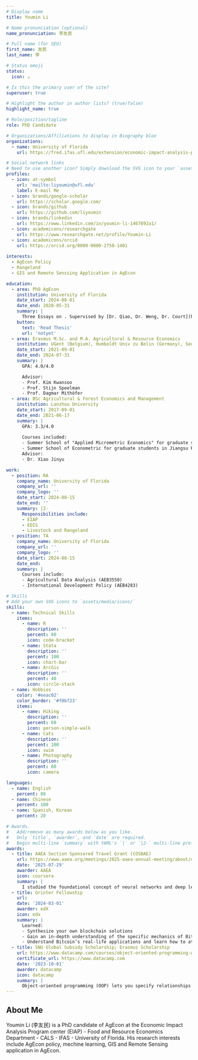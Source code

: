 ```yaml
---
# Display name
title: Youmin Li 

# Name pronunciation (optional)
name_pronunciation: 李友民

# Full name (for SEO)
first_name: 友民
last_name: 李

# Status emoji
status:
  icon: ☕️

# Is this the primary user of the site?
superuser: true

# Highlight the author in author lists? (true/false)
highlight_name: true

# Role/position/tagline
role: PhD Candidate

# Organizations/Affiliations to display in Biography blox
organizations: 
  - name: University of Florida
    url: https://fred.ifas.ufl.edu/extension/economic-impact-analysis-program/

# Social network links
# Need to use another icon? Simply download the SVG icon to your `assets/media/icons/` folder.
profiles:
  - icon: at-symbol
    url: 'mailto:liyoumin@ufl.edu'
    label: E-mail Me
  - icon: brands/google-scholar
    url: https://scholar.google.com/
  - icon: brands/github
    url: https://github.com/liyoumin
  - icon: brands/linkedin
    url: https://www.linkedin.com/in/youmin-li-1467892a1/
  - icon: academicons/researchgate
    url: https://www.researchgate.net/profile/Youmin-Li
  - icon: academicons/orcid
    url: https://orcid.org/0009-0000-2750-1401
        
interests:
  - AgEcon Policy
  - Rangeland
  - GIS and Remote Senssing Application in AgEcon

education:
  - area: PhD AgEcon 
    institution: University of Florida
    date_start: 2024-08-01
    date_end: 2028-05-31
    summary: |
      Three Essays on . Supervised by [Dr. Qiao, Dr. Weng, Dr. Court](https://example.com). Presented papers at AAEA conferences with the contributions being published in journals.
    button:
      text: 'Read Thesis'
      url: 'notyet'
  - area: Erasmus M.Sc. and M.A. Agricultural & Resource Economics
    institution: UGent (Belgium), Humboldt Univ zu Belin (Germany), Seoul National University (SSouth Korea), RUC (China)
    date_start: 2021-09-01
    date_end: 2024-07-31
    summary: |
      GPA: 4.0/4.0

      Advisor:
      - Prof. Kim Kwansoo
      - Prof. Stijn Speelman
      - Prof. Dagmar Mithöfer
  - area: BSc Agricultural & Forest Economics and Management
    institution: Lanzhou University
    date_start: 2017-09-01
    date_end: 2021-06-17
    summary: |
      GPA: 3.3/4.0
      
      Courses included:
      - Summer School of "Applied Micrometric Economics" for graduate students in Shanghai
      - Summer School of Econometric for graduate students in Jiangsu Province Government
      Advisor:
      - Dr. Xiao Jinyu

work:
  - position: RA
    company_name: University of Florida
    company_url: ''
    company_logo: ''
    date_start: 2024-08-15
    date_end: ''
    summary: |2-
      Responsibilities include:
      - EIAP
      - EDIS
      - Livestock and Rangeland
  - position: TA
    company_name: University of Florida
    company_url: ''
    company_logo: ''
    date_start: 2024-08-15
    date_end: 
    summary: |
      Courses include:
      - Agricultural Data Analysis (AEB3550)
      - International Development Policy (AEB4283)

# Skills
# Add your own SVG icons to `assets/media/icons/`
skills:
  - name: Technical Skills
    items:
      - name: R
        description: ''
        percent: 80
        icon: code-bracket
      - name: Stata
        description: ''
        percent: 100
        icon: chart-bar
      - name: ArcGis
        description: ''
        percent: 40
        icon: circle-stack
  - name: Hobbies
    color: '#eeac02'
    color_border: '#f0bf23'
    items:
      - name: Hiking
        description: ''
        percent: 60
        icon: person-simple-walk
      - name: Cats
        description: ''
        percent: 100
        icon: swim
      - name: Photography
        description: ''
        percent: 80
        icon: camera

languages:
  - name: English
    percent: 80
  - name: Chinese
    percent: 100
  - name: Spanish, Korean
    percent: 20

# Awards.
#   Add/remove as many awards below as you like.
#   Only `title`, `awarder`, and `date` are required.
#   Begin multi-line `summary` with YAML's `|` or `|2-` multi-line prefix and indent 2 spaces below.
awards:
  - title: AAEA Section Sponsored Travel Grant (COSBAE) 
    url: https://www.aaea.org/meetings/2025-aaea-annual-meeting/about/open-calls/selected-presentation-papers-and-posters
    date: '2025-07-29'
    awarder: AAEA
    icon: coursera
    summary: |
      I studied the foundational concept of neural networks and deep learning. By the end, I was familiar with the significant technological trends driving the rise of deep learning; build, train, and apply fully connected deep neural networks; implement efficient (vectorized) neural networks; identify key parameters in a neural network’s architecture; and apply deep learning to your own applications.
  - title: Grinter Fellowship
    url: 
    date: '2024-03-01'
    awarder: edX
    icon: edx
    summary: |
      Learned:
      - Synthesize your own blockchain solutions
      - Gain an in-depth understanding of the specific mechanics of Bitcoin
      - Understand Bitcoin’s real-life applications and learn how to attack and destroy Bitcoin, Ethereum, smart contracts and Dapps, and alternatives to Bitcoin’s Proof-of-Work consensus algorithm
  - title: SNU Global Subsidy Scholarship; Erasmus Scholarship
    url: https://www.datacamp.com/courses/object-oriented-programming-with-s3-and-r6-in-r
    certificate_url: https://www.datacamp.com
    date: '2023-10-01'
    awarder: datacamp
    icon: datacamp
    summary: |
      Object-oriented programming (OOP) lets you specify relationships between functions and the objects that they can act on, helping you manage complexity in your code. This is an intermediate level course, providing an introduction to OOP, using the S3 and R6 systems. S3 is a great day-to-day R programming tool that simplifies some of the functions that you write. R6 is especially useful for industry-specific analyses, working with web APIs, and building GUIs.
---
```


## About Me

Youmin Li (李友民) is a PhD candidate of AgEcon at the Economic Impact Analysis Program center (EIAP) - Food and Resource Economics Department - CALS - IFAS - University of Florida. His research interests include AgEcon policy, mechine learning, GIS and Remote Sensing application in AgEcon. 
